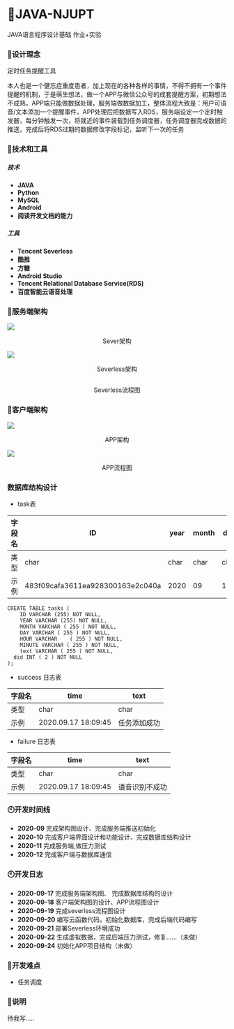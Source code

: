 # 🌴JAVA-NJUPT
JAVA语言程序设计基础 作业+实验

### 🌱设计理念

定时任务提醒工具

本人也是一个健忘症重度患者，加上现在的各种各样的事情，不得不拥有一个事件提醒的机制，于是萌生想法，做一个APP与微信公众号的成套提醒方案，初期想法不成熟，APP端只能做数据处理，服务端做数据加工，整体流程大致是：用户可语音/文本添加一个提醒事件，APP处理后把数据写入RDS，服务端设定一个定时触发器，每分钟触发一次，将就近的事件装载到任务调度器，任务调度器完成数据的推送，完成后将RDS过期的数据修改字段标记，监听下一次的任务


### 🔧技术和工具

##### **技术**
* **JAVA**
* **Python**
* **MySQL**
* **Android**
* **阅读开发文档的能力**

##### 工具
* **Tencent Severless**
* **酷推**
* **方糖**
* **Android Studio**
* **Tencent Relational Database Service(RDS)**
* **百度智能云语音处理**








### 🍊服务端架构
![](https://pcdn.wxiou.cn//20200917201314.png)<p align="center">Sever架构</p>


![](https://pcdn.wxiou.cn//20200917203139.png)<p align="center">Severless架构</p>
  

![]()<p align="center">Severless流程图</p>


### 🍉客户端架构


![](https://pcdn.wxiou.cn//20200917183029.png)<p align="center">APP架构</p>


![](https://pcdn.wxiou.cn//20200917192709.png)<p align="center">APP流程图</p>


### 数据库结构设计

* task表

|字段名|ID| year|month|day|hour|minute|text|did|
| ----- | ----- | ----- |----- |----- |----- |----- |----- |----- |
| 类型 |char|char |char|char|char|char|char|int|
|示例|483f09cafa3611ea928300163e2c040a|2020|09|17|08|15|提交作业|0|

```
CREATE TABLE tasks (
	ID VARCHAR (255) NOT NULL,
	YEAR VARCHAR (255) NOT NULL,
	MONTH VARCHAR ( 255 ) NOT NULL,
	DAY VARCHAR ( 255 ) NOT NULL,
	HOUR VARCHAR	( 255 ) NOT NULL,
	MINUTE VARCHAR ( 255 ) NOT NULL,
	text VARCHAR ( 255 ) NOT NULL,
  did INT ( 2 ) NOT NULL 
);
```



* success 日志表

| 字段名 | time |text|
| ----- | ----- | ----- |
| 类型 | char |char|
|示例|2020.09.17 18:09:45|任务添加成功|

* failure 日志表

| 字段名 | time |text|
| ----- | ----- | ----- |
| 类型 | char |char|
|示例|2020.09.17 18:09:45|语音识别不成功|





### 🕙开发时间线
* **2020-09** 完成架构图设计、完成服务端推送初始化
* **2020-10** 完成客户端界面设计和功能设计、完成数据库结构设计
* **2020-11** 完成服务端,做压力测试
* **2020-12** 完成客户端与数据库通信

### 🕙开发日志

* **2020-09-17** 完成服务端架构图、 完成数据库结构的设计
* **2020-09-18** 客户端架构图的设计、APP流程图设计
* **2020-09-19** 完成severless流程图设计
* **2020-09-20** 编写云函数代码，初始化数据库，完成后端代码编写
* **2020-09-21** 部署Severless环境成功
* **2020-09-22** 生成虚拟数据，完成后端压力测试，修复......（未做）
* **2020-09-24** 初始化APP项目结构（未做）

### 🍄开发难点
* 任务调度



### 📢说明
待我写.....



